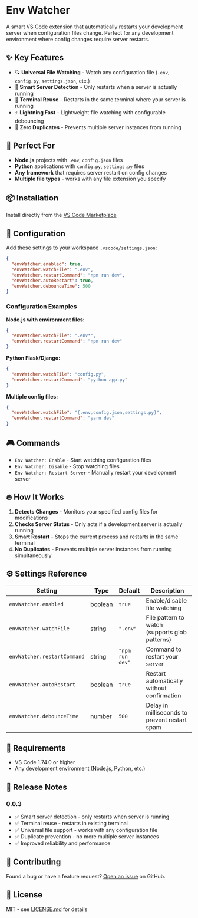 # Env Watcher

A smart VS Code extension that automatically restarts your development server when configuration files change. Perfect for any development environment where config changes require server restarts.

## ✨ Key Features

- 🔍 **Universal File Watching** - Watch any configuration file (`.env`, `config.py`, `settings.json`, etc.)
- 🧠 **Smart Server Detection** - Only restarts when a server is actually running
- 🔄 **Terminal Reuse** - Restarts in the same terminal where your server is running
- ⚡ **Lightning Fast** - Lightweight file watching with configurable debouncing
- 🎯 **Zero Duplicates** - Prevents multiple server instances from running

## 🚀 Perfect For

- **Node.js** projects with `.env`, `config.json` files
- **Python** applications with `config.py`, `settings.py` files
- **Any framework** that requires server restart on config changes
- **Multiple file types** - works with any file extension you specify

## 📦 Installation

Install directly from the [VS Code Marketplace](https://marketplace.visualstudio.com/items?itemName=DebugSoul.env-watcher)

## 🔧 Configuration

Add these settings to your workspace `.vscode/settings.json`:

```json
{
  "envWatcher.enabled": true,
  "envWatcher.watchFile": ".env",
  "envWatcher.restartCommand": "npm run dev",
  "envWatcher.autoRestart": true,
  "envWatcher.debounceTime": 500
}
```

### Configuration Examples

**Node.js with environment files:**

```json
{
  "envWatcher.watchFile": ".env*",
  "envWatcher.restartCommand": "npm run dev"
}
```

**Python Flask/Django:**

```json
{
  "envWatcher.watchFile": "config.py",
  "envWatcher.restartCommand": "python app.py"
}
```

**Multiple config files:**

```json
{
  "envWatcher.watchFile": "{.env,config.json,settings.py}",
  "envWatcher.restartCommand": "yarn dev"
}
```

## 🎮 Commands

- `Env Watcher: Enable` - Start watching configuration files
- `Env Watcher: Disable` - Stop watching files
- `Env Watcher: Restart Server` - Manually restart your development server

## 🔥 How It Works

1. **Detects Changes** - Monitors your specified config files for modifications
2. **Checks Server Status** - Only acts if a development server is actually running
3. **Smart Restart** - Stops the current process and restarts in the same terminal
4. **No Duplicates** - Prevents multiple server instances from running simultaneously

## ⚙️ Settings Reference

| Setting                     | Type    | Default         | Description                                    |
| --------------------------- | ------- | --------------- | ---------------------------------------------- |
| `envWatcher.enabled`        | boolean | `true`          | Enable/disable file watching                   |
| `envWatcher.watchFile`      | string  | `".env"`        | File pattern to watch (supports glob patterns) |
| `envWatcher.restartCommand` | string  | `"npm run dev"` | Command to restart your server                 |
| `envWatcher.autoRestart`    | boolean | `true`          | Restart automatically without confirmation     |
| `envWatcher.debounceTime`   | number  | `500`           | Delay in milliseconds to prevent restart spam  |

## 🔧 Requirements

- VS Code 1.74.0 or higher
- Any development environment (Node.js, Python, etc.)

## 📝 Release Notes

### 0.0.3

- ✅ Smart server detection - only restarts when server is running
- ✅ Terminal reuse - restarts in existing terminal
- ✅ Universal file support - works with any configuration file
- ✅ Duplicate prevention - no more multiple server instances
- ✅ Improved reliability and performance

## 🤝 Contributing

Found a bug or have a feature request? [Open an issue](https://github.com/AD17YAKR/envWatcher/issues) on GitHub.

## 📄 License

MIT - see [LICENSE.md](LICENSE.md) for details
